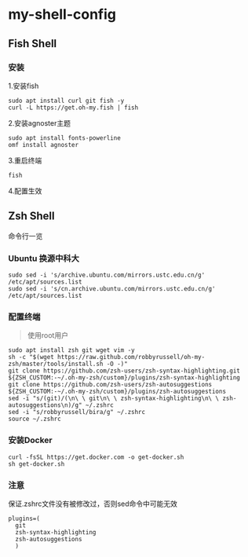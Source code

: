 # my-shell-config

## Fish Shell

### 安装

1.安装fish
```shell
sudo apt install curl git fish -y
curl -L https://get.oh-my.fish | fish
```

2.安装agnoster主题
```shell
sudo apt install fonts-powerline
omf install agnoster
```

3.重启终端
```shell
fish
```

4.配置生效

## Zsh Shell
命令行一览

### Ubuntu 换源中科大
```shell
sudo sed -i 's/archive.ubuntu.com/mirrors.ustc.edu.cn/g' /etc/apt/sources.list
sudo sed -i 's/cn.archive.ubuntu.com/mirrors.ustc.edu.cn/g' /etc/apt/sources.list
```

### 配置终端
> 使用root用户

```shell
sudo apt install zsh git wget vim -y
sh -c "$(wget https://raw.github.com/robbyrussell/oh-my-zsh/master/tools/install.sh -O -)"
git clone https://github.com/zsh-users/zsh-syntax-highlighting.git ${ZSH_CUSTOM:-~/.oh-my-zsh/custom}/plugins/zsh-syntax-highlighting
git clone https://github.com/zsh-users/zsh-autosuggestions ${ZSH_CUSTOM:-~/.oh-my-zsh/custom}/plugins/zsh-autosuggestions
sed -i "s/(git)/(\n\ \ git\n\ \ zsh-syntax-highlighting\n\ \ zsh-autosuggestions\n)/g" ~/.zshrc
sed -i "s/robbyrussell/bira/g" ~/.zshrc
source ~/.zshrc
```

### 安装Docker

```shell
curl -fsSL https://get.docker.com -o get-docker.sh
sh get-docker.sh
```

### 注意

保证.zshrc文件没有被修改过，否则sed命令中可能无效

```
plugins=(
  git
  zsh-syntax-highlighting
  zsh-autosuggestions
  )
```


